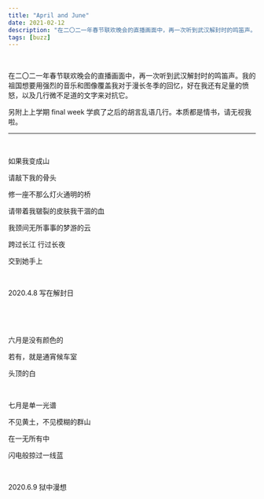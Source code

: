 ```yaml
---
title: "April and June"
date: 2021-02-12
description: "在二〇二一年春节联欢晚会的直播画面中，再一次听到武汉解封时的鸣笛声。我的祖国想要用强烈的音乐和图像覆盖我对于漫长冬季的回忆，好在我还有足够的愤怒和几行微不足道的文字对抗它。"
tags: [buzz]
---
```


&nbsp;

在二〇二一年春节联欢晚会的直播画面中，再一次听到武汉解封时的鸣笛声。我的祖国想要用强烈的音乐和图像覆盖我对于漫长冬季的回忆，好在我还有足量的愤怒，以及几行微不足道的文字来对抗它。

另附上上学期 final week 学疯了之后的胡言乱语几行。本质都是情书，请无视我啦。

---

&nbsp;

如果我变成山

请敲下我的骨头

修一座不那么灯火通明的桥

请带着我皲裂的皮肤我干涸的血

我颈间无所事事的梦游的云

跨过长江 行过长夜

交到她手上

&nbsp;

2020.4.8 写在解封日

&nbsp;

&nbsp;

六月是没有颜色的

若有，就是通宵候车室

头顶的白

&nbsp;

七月是单一光谱

不见黄土，不见模糊的群山

在一无所有中

闪电般掠过一线蓝

&nbsp;

2020.6.9 狱中漫想

&nbsp;
